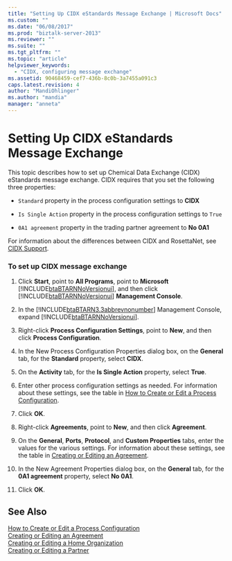 ```yaml
---
title: "Setting Up CIDX eStandards Message Exchange | Microsoft Docs"
ms.custom: ""
ms.date: "06/08/2017"
ms.prod: "biztalk-server-2013"
ms.reviewer: ""
ms.suite: ""
ms.tgt_pltfrm: ""
ms.topic: "article"
helpviewer_keywords: 
  - "CIDX, configuring message exchange"
ms.assetid: 90468459-cef7-436b-8c0b-3a7455a091c3
caps.latest.revision: 4
author: "MandiOhlinger"
ms.author: "mandia"
manager: "anneta"
---
```

# Setting Up CIDX eStandards Message Exchange
This topic describes how to set up Chemical Data Exchange (CIDX) eStandards message exchange. CIDX requires that you set the following three properties:  
  
-   `Standard` property in the process configuration settings to **CIDX**  
  
-   `Is Single Action` property in the process configuration settings to `True`  
  
-   `0A1 agreement` property in the trading partner agreement to **No 0A1**  
  
 For information about the differences between CIDX and RosettaNet, see [CIDX Support](../../adapters-and-accelerators/accelerator-rosettanet/cidx-support.md).  
  
### To set up CIDX message exchange  
  
1.  Click **Start**, point to **All Programs**, point to **Microsoft** [!INCLUDE[btaBTARNNoVersionui](../../includes/btabtarnnoversionui-md.md)], and then click [!INCLUDE[btaBTARNNoVersionui](../../includes/btabtarnnoversionui-md.md)] **Management Console**.  
  
2.  In the [!INCLUDE[btaBTARN3.3abbrevnonumber](../../includes/btabtarn3-3abbrevnonumber-md.md)] Management Console, expand [!INCLUDE[btaBTARNNoVersionui](../../includes/btabtarnnoversionui-md.md)].  
  
3.  Right-click **Process Configuration Settings**, point to **New**, and then click **Process Configuration**.  
  
4.  In the New Process Configuration Properties dialog box, on the **General** tab, for the **Standard** property, select **CIDX**.  
  
5.  On the **Activity** tab, for the **Is Single Action** property, select **True**.  
  
6.  Enter other process configuration settings as needed. For information about these settings, see the table in [How to Create or Edit a Process Configuration](../../adapters-and-accelerators/accelerator-rosettanet/how-to-create-or-edit-a-process-configuration.md).  
  
7.  Click **OK**.  
  
8.  Right-click **Agreements**, point to **New**, and then click **Agreement**.  
  
9. On the **General**, **Ports**, **Protocol**, and **Custom Properties** tabs, enter the values for the various settings. For information about these settings, see the table in [Creating or Editing an Agreement](../../adapters-and-accelerators/accelerator-rosettanet/creating-or-editing-an-agreement.md).  
  
10. In the New Agreement Properties dialog box, on the **General** tab, for the **0A1 agreement** property, select **No 0A1**.  
  
11. Click **OK**.  
  
## See Also  
 [How to Create or Edit a Process Configuration](../../adapters-and-accelerators/accelerator-rosettanet/how-to-create-or-edit-a-process-configuration.md)   
 [Creating or Editing an Agreement](../../adapters-and-accelerators/accelerator-rosettanet/creating-or-editing-an-agreement.md)   
 [Creating or Editing a Home Organization](../../adapters-and-accelerators/accelerator-rosettanet/creating-or-editing-a-home-organization.md)   
 [Creating or Editing a Partner](../../adapters-and-accelerators/accelerator-rosettanet/creating-or-editing-a-partner.md)